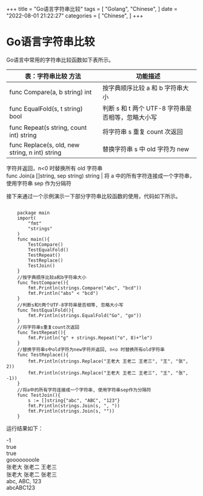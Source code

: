 +++
title = "Go语言字符串比较"
tags = [
"Golang",
"Chinese",
]
date = "2022-08-01 21:22:27"
categories = [
"Chinese",
]
+++




# Go语言字符串比较

Go语言中常用的字符串比较函数如下表所示。  
  

表：字符串比较 方法 |  功能描述  
---|---  
func Compare(a, b string) int |  按字典顺序比较 a 和 b 字符串大小  
func EqualFold(s, t string) bool |  判断 s 和 t 两个 UTF-8 字符串是否相等，忽略大小写  
func Repeat(s string, count int) string |  将字符串 s 重复 count 次返回  
func Replace(s, old, new string, n int) string |  替换字符串 s 中 old 字符为 new
字符并返回，n<0 时替换所有 old 字符串  
func Join(a []string, sep string) string |  将 a 中的所有字符连接成一个字符串，使用字符串 sep 作为分隔符  
  
接下来通过一个示例演示一下部分字符串比较函数的使用，代码如下所示。  

    

```golang
    
    package main
    import(
        "fmt"
        "strings"
    )
    func main(){
        TestCompare()
        TestEqualFold()
        TestRepeat()
        TestReplace()
        TestJoin()
    }
    //按字典顺序比较a和b字符串大小
    func TestCompare(){
        fmt.Println(strings.Compare("abc", "bcd"))
        fmt.Println("abs" < "bcd")
    }
    //判断s和t两个UTF-8字符串是否相等, 忽略大小写
    func TestEqualFold(){
        fmt.Println(strings.EqualFold("Go", "go"))
    }
    //将字符串s重复count次返回
    func TestRepeat(){
        fmt.Println("g" + strings.Repeat("o", 8)+"le")
    }
    //替换字符串s中old字符为new字符并返回, n<o 时替换所有old字符串
    func TestReplace(){
        fmt.Println(strings.Replace("王老大 王老二 王老三", "王", "张", 2))
        fmt.Println(strings.Replace("王老大 王老二 王老三", "王", "张", -1))
    }
    //将a中的所有字符连接成一个字符串, 使用字符串sep作为分隔符
    func TestJoin(){
        s := []string{"abc", "ABC", "123"}
        fmt.Println(strings.Join(s, ", "))
        fmt.Println(strings.Join(s, ""))
    }
```

运行结果如下：  

-1  
true  
true  
goooooooole  
张老大 张老二 王老三  
张老大 张老二 张老三  
abc, ABC, 123  
abcABC123


